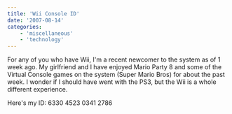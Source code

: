 ```yaml
---
title: 'Wii Console ID'
date: '2007-08-14'
categories:
    - 'miscellaneous'
    - 'technology'
---
```


For any of you who have Wii, I'm a recent newcomer to the system as of 1 week ago. My girlfriend and I have enjoyed Mario Party 8 and some of the Virtual Console games on the system (Super Mario Bros) for about the past week. I wonder if I should have went with the PS3, but the Wii is a whole different experience.

Here's my ID: 6330 4523 0341 2786
